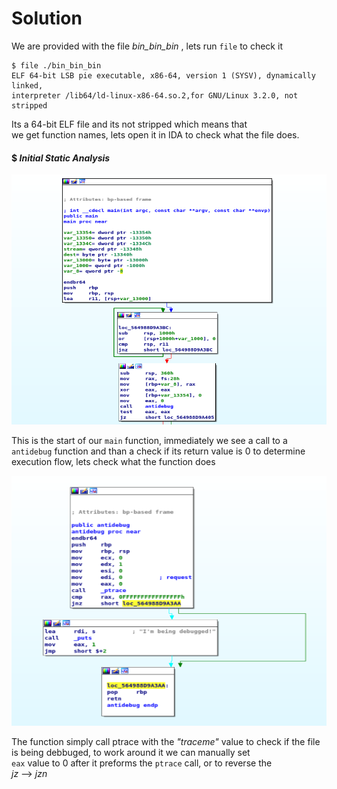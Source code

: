 # Solution

We are provided with the file *bin_bin_bin* , lets
run `file` to check it 

```
$ file ./bin_bin_bin
ELF 64-bit LSB pie executable, x86-64, version 1 (SYSV), dynamically linked,  
interpreter /lib64/ld-linux-x86-64.so.2,for GNU/Linux 3.2.0, not stripped
```
Its a 64-bit ELF file and its not stripped which means that  
we get function names, lets open it in IDA to check  what the file does.
&nbsp;



#### $ _Initial Static Analysis_
<p align="left">
  <img width="560" height="400" src="./screenshots/main_1.png">
</p>

This is the start of our `main` function, immediately we see a call to a  `antidebug` function and than a check if its return value is 0 to determine execution flow, lets check what the function does

<img src="./screenshots/anti_debug.png" width="560" height=400>
  
  The function simply call ptrace with the _"traceme"_ value to check
  if the file is being debbuged, to work around it we can manually set  
`eax` value to 0 after it preforms the `ptrace` call, or to reverse the  
_jz_ --> _jzn_













